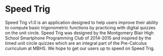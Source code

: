 Speed Trig
==========

Speed Trig v1.0 is an application designed to help users improve their ability to compute basic trigonometric functions by practicing with digital quizzes on the unit circle. Speed Trig was designed by the Montgomery Blair High School Smartphone Programming Club of 2014-2015 and inspired by the timed unit circle quizzes which are an integral part of the Pre-Calculus curriculum at MBHS. We hope to get our users up to speed on Speed Trig.

